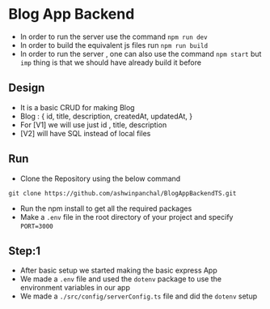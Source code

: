 # Blog App Backend

- In order to run the server use the command `npm run dev`
- In order to build the equivalent js files run `npm run build`
- In order to run the server , one can also use the command `npm start` but `imp` thing is that we should have already build it before

## Design

- It is a basic CRUD for making Blog 
- Blog : {
    id,
    title,
    description,
    createdAt,
    updatedAt,
}
- For [V1] we will use just id , title, description
- [V2] will have SQL instead of local files

## Run

- Clone the Repository using the below command
```
git clone https://github.com/ashwinpanchal/BlogAppBackendTS.git
```
- Run the npm install to get all the required packages
- Make a `.env` file in the root directory of your project and specify `PORT=3000`


## Step:1

- After basic setup we started making the basic express App
- We made a `.env` file and used the `dotenv` package to use the environment variables in our app
- We made a `./src/config/serverConfig.ts` file and did the `dotenv` setup 